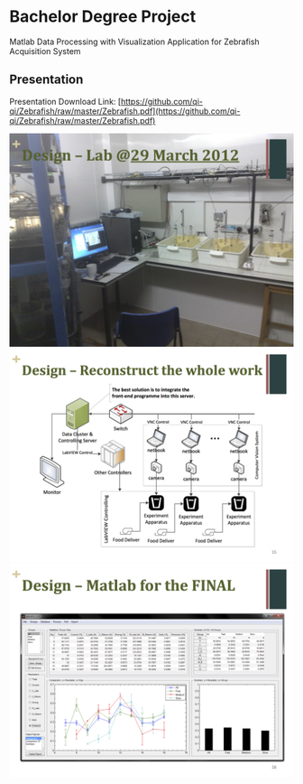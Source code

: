 # Bachelor Degree Project
Matlab Data Processing with Visualization Application for Zebrafish Acquisition System

## Presentation
Presentation Download Link: [https://github.com/qi-qi/Zebrafish/raw/master/Zebrafish.pdf](https://github.com/qi-qi/Zebrafish/raw/master/Zebrafish.pdf)

![](https://raw.githubusercontent.com/qi-qi/zebrafish/master/sample1.png)
![](https://raw.githubusercontent.com/qi-qi/zebrafish/master/sample2.png)
![](https://raw.githubusercontent.com/qi-qi/zebrafish/master/sample3.png)

